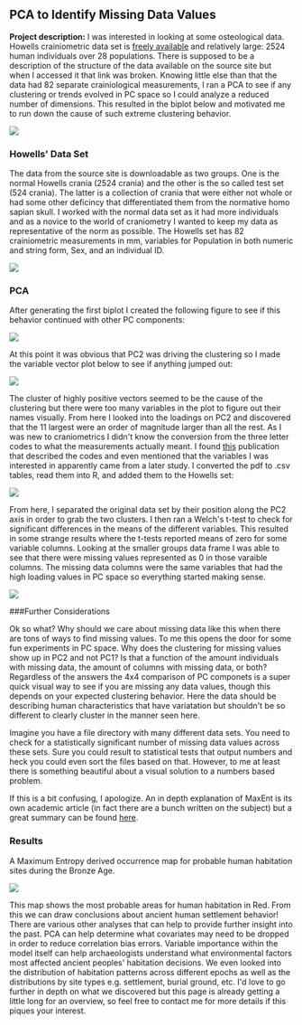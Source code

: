 ## PCA to Identify Missing Data Values

**Project description:** I was interested in looking at some osteological data. Howells crainiometric data set is [freely available](https://web.utk.edu/~auerbach/HOWL.htm) and relatively large: 2524 human individuals over 28 populations. There is supposed to be a description of the structure of the data available on the source site but when I accessed it that link was broken. Knowing little else than that the data had 82 separate crainiological measurements, I ran a PCA to see if any clustering or trends evolved in PC space so I could analyze a reduced number of dimensions. This resulted in the biplot below and motivated me to run down the cause of such extreme clustering behavior.  

<img src="images/ME_MAP.png?raw=true"/>


### Howells' Data Set

The data from the source site is downloadable as two groups. One is the normal Howells crania (2524 crania) and the other is the so called test set (524 crania). The latter is a collection of crania that were either not whole or had some other deficincy that differentiated them from the normative homo sapian skull. I worked with the normal data set as it had more individuals and as a novice to the world of craniometry I wanted to keep my data as representative of the norm as possible. The Howells set has 82 crainiometric measurements in mm, variables for Population in both numeric and string form, Sex, and an individual ID.

<img src="images/ME_MAP.png?raw=true"/>


### PCA

After generating the first biplot I created the following figure to see if this behavior continued with other PC components:

<img src="images/ME_MAP.png?raw=true"/>

At this point it was obvious that PC2 was driving the clustering so I made the variable vector plot below to see if anything jumped out:

<img src="images/ME_MAP.png?raw=true"/>

The cluster of highly positive vectors seemed to be the cause of the clustering but there were too many variables in the plot to figure out their names visually. From here I looked into the loadings on PC2 and discovered that the 11 largest were an order of magnitude larger than all the rest. As I was new to craniometrics I didn't know the conversion from the three letter codes to what the measurements actually meant. I found [this](https://scholarworks.umt.edu/cgi/viewcontent.cgi?article=11691&context=etd) publication that described the codes and even mentioned that the variables I was interested in apparently came from a later study. I converted the pdf to .csv tables, read them into R, and added them to the Howells set:

<img src="images/ME_MAP.png?raw=true"/>

From here, I separated the original data set by their position along the PC2 axis in order to grab the two clusters. I then ran a Welch's t-test to check for significant differences in the means of the different variables. This resulted in some strange results where the t-tests reported means of zero for some variable columns. Looking at the smaller groups data frame I was able to see that there were missing values represented as 0 in those varaible columns. The missing data columns were the same variables that had the high loading values in PC space so everything started making sense.

<img src="images/ME_MAP.png?raw=true"/>

###Further Considerations

Ok so what? Why should we care about missing data like this when there are tons of ways to find missing values. To me this opens the door for some fun experiments in PC space. Why does the clustering for missing values show up in PC2 and not PC1? Is that a function of the amount individuals with missing data, the amount of columns with missing data, or both? Regardless of the answers the 4x4 comparison of PC componets is a super quick visual way to see if you are missing any data values, though this depends on your expected clustering behavior. Here the data should be describing human characteristics that have variatation but shouldn't be so different to clearly cluster in the manner seen here.

Imagine you have a file directory with many different data sets. You need to check for a statistically significant number of missing data values across these sets. Sure you could result to statistical tests that output numbers and heck you could even sort the files based on that. However, to me at least there is something beautiful about a visual solution to a numbers based problem.

If this is a bit confusing, I apologize. An in depth explanation of MaxEnt is its own academic article (in fact there are a bunch written on the subject) but a great summary can be found [here](https://support.bccvl.org.au/support/solutions/articles/6000083216-maxent).

### Results

A Maximum Entropy derived occurrence map for probable human habitation sites during the Bronze Age.

<img src="images/ME_MAP.png?raw=true"/>

This map shows the most probable areas for human habitation in Red. From this we can draw conclusions about ancient human settlement behavior! There are various other analyses that can help to provide further insight into the past. PCA can help determine what covariates may need to be dropped in order to reduce correlation bias errors. Variable importance within the model itself can help archaeologists understand what environmental factors most affected ancient peoples' habitation decisions. We even looked into the distribution of habitation patterns across different epochs as well as the distributions by site types e.g. settlement, burial ground, etc. I'd love to go further in depth on what we discovered but this page is already getting a little long for an overview, so feel free to contact me for more details if this piques your interest. 
